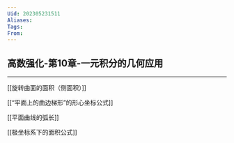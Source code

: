 ```yaml
---
Uid: 202305231511
Aliases: 
Tags: 
From: 
---
```

## 高数强化-第10章-一元积分的几何应用
---

[[旋转曲面的面积（侧面积）]]

[[“平面上的曲边梯形”的形心坐标公式]]

[[平面曲线的弧长]]

[[极坐标系下的面积公式]]


